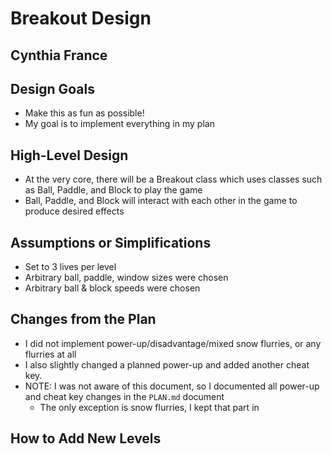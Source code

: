 # Breakout Design
## Cynthia France


## Design Goals
* Make this as fun as possible!
* My goal is to implement everything in my plan

## High-Level Design
* At the very core, there will be a Breakout class which uses classes such as Ball, Paddle, and
  Block to play the game
* Ball, Paddle, and Block will interact with each other in the game to produce desired effects

## Assumptions or Simplifications
* Set to 3 lives per level
* Arbitrary ball, paddle, window sizes were chosen
* Arbitrary ball & block speeds were chosen

## Changes from the Plan
* I did not implement power-up/disadvantage/mixed snow flurries, or any flurries at all
* I also slightly changed a planned power-up and added another cheat key.
* NOTE: I was not aware of this document, so I documented all power-up and cheat key changes
    in the ``PLAN.md`` document
  * The only exception is snow flurries, I kept that part in

## How to Add New Levels

